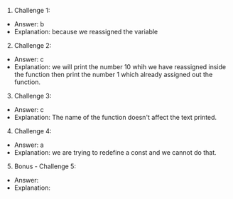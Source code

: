 1. Challenge 1:
  - Answer: b
  - Explanation: because we reassigned the variable


2. Challenge 2:
  - Answer: c
  - Explanation: we will print the number 10 whih we have reassigned inside the function then print the number 1 which already assigned out the function.


3. Challenge 3:
  - Answer: c
  - Explanation: The name of the function doesn't affect the text printed.


4. Challenge 4:
  - Answer: a
  - Explanation: we are trying to redefine a const and we cannot do that.


5. Bonus - Challenge 5:
  - Answer:
  - Explanation:
